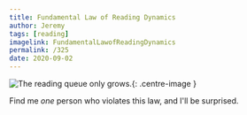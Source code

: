 ```yaml
---
title: Fundamental Law of Reading Dynamics
author: Jeremy
tags: [reading]
imagelink: FundamentalLawofReadingDynamics
permalink: /325
date: 2020-09-02
---
```


![The reading queue only grows.](https://res.cloudinary.com/dh3hm8pb7/image/upload/c_scale,q_auto:best/v1535842782/Handwaving/Published/FundamentalLawofReadingDynamics.png){: .centre-image }

Find me *one* person who violates this law, and I'll be surprised.
